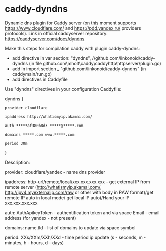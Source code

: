 # caddy-dyndns
Dynamic dns plugin for Caddy server (on this moment supports https://www.cloudflare.com/ and https://pdd.yandex.ru/ providers protocols).
Link in official caddyserver repository: https://caddyserver.com/docs/dyndns

Make this steps for compilation caddy with plugin caddy-dyndns:
- add directive in var section: "dyndns", //github.com/linkonoid/caddy-dyndns 
(in file github.com\mholt\caddy\caddyhttp\httpserver\plugin.go)
- add in import section _ "github.com/linkonoid/caddy-dyndns" (in caddymain/run.go)
- add directives in Caddyfile

Use "dyndns" directives in your configuration Caddyfile:

dyndns {

	provider cloudflare
	
	ipaddress http://whatismyip.akamai.com/
	
 	auth *****af380b8d3 *****@*****.com
	
 	domains *****.com www.*****.com
	
 	period 30m
}


Description:

provider: cloudflare/yandex - name dns provider

ipaddress: http-url/remote/local/xxx.xxx.xxx.xxx - get external IP from remote server (http://whatismyip.akamai.com/, http://ipv4.myexternalip.com/raw or other with body in RAW format)/get remote IP auto in local mode/ get local IP auto)/Hand your IP xxx.xxx.xxx.xxx

auth: AuthApikeyToken - authentification token and via space Email - email address (for yandex -  not present)

domains: name.tld - list of domains to update via space symbol  

period: XXs/XXm/XXh/XXd - time period ip update (s - seconds, m - minutes, h - hours, d - days)
